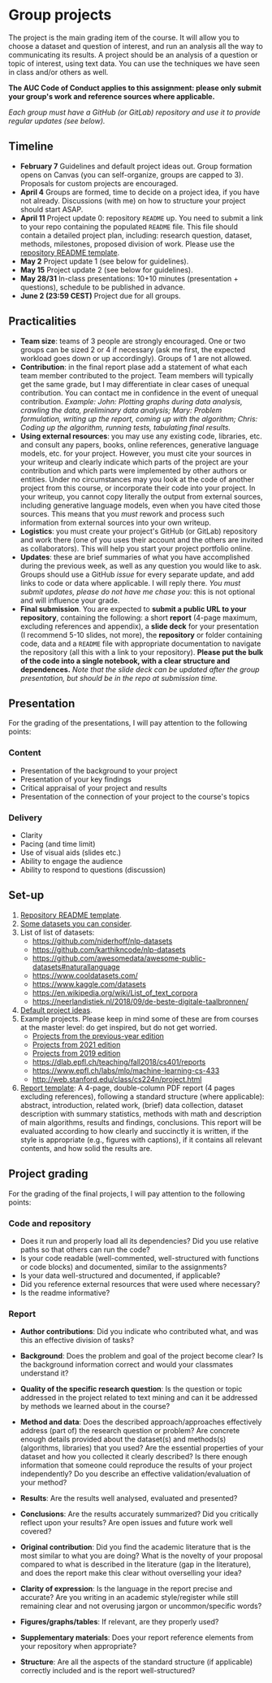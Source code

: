 # Group projects

The project is the main grading item of the course. It will allow you to choose a dataset and question of interest, and run an analysis all the way to communicating its results. A project should be an analysis of a question or topic of interest, using text data. You can use the techniques we have seen in class and/or others as well. 

**The AUC Code of Conduct applies to this assignment: please only submit your group's work and reference sources where applicable.**

*Each group must have a GitHub (or GitLab) repository and use it to provide regular updates (see below).*

## Timeline

* **February 7** Guidelines and default project ideas out. Group formation opens on Canvas (you can self-organize, groups are capped to 3). Proposals for custom projects are encouraged.
* **April 4** Groups are formed, time to decide on a project idea, if you have not already. Discussions (with me) on how to structure your project should start ASAP.
* **April 11** Project update 0: repository `README` up. You need to submit a link to your repo containing the populated `README` file. This file should contain a detailed project plan, including: research question, dataset, methods, milestones, proposed division of work. Please use the [repository README template](README_template.md).
* **May 2** Project update 1 (see below for guidelines).
* **May 15** Project update 2 (see below for guidelines).
* **May 28/31** In-class presentations: 10+10 minutes (presentation + questions), schedule to be published in advance.
* **June 2 (23:59 CEST)** Project due for all groups.

## Practicalities

* **Team size**: teams of 3 people are strongly encouraged. One or two groups can be sized 2 or 4 if necessary (ask me first, the expected workload goes down or up accordingly). Groups of 1 are not allowed.
* **Contribution**: in the final report plase add a statement of what each team member contributed to the project. Team members will typically get the same grade, but I may differentiate in clear cases of unequal contribution. You can contact me in confidence in the event of unequal contribution.
*Example: John: Plotting graphs during data analysis, crawling the data, preliminary data analysis; Mary: Problem formulation, writing up the report, coming up with the algorithm; Chris: Coding up the algorithm, running tests, tabulating final results.*
* **Using external resources**: you may use any existing code, libraries, etc. and consult any papers, books, online references, generative language models, etc. for your project. However, you must cite your sources in your writeup and clearly indicate which parts of the project are your contribution and which parts were implemented by other authors or entities. Under no circumstances may you look at the code of another project from this course, or incorporate their code into your project. In your writeup, you cannot copy literally the output from external sources, including generative language models, even when you have cited those sources. This means that you *must* rework and process such information from external sources into your own writeup.
* **Logistics**: you must create your project's GitHub (or GitLab) repository and work there (one of you uses their account and the others are invited as collaborators). This will help you start your project portfolio online.
* **Updates**: these are brief summaries of what you have accomplished during the previous week, as well as any question you would like to ask. Groups should use a GitHub *issue* for every separate update, and add links to code or data where applicable. I will reply there. *You must submit updates, please do not have me chase you*: this is not optional and will influence your grade.
* **Final submission**. You are expected to **submit a public URL to your repository**, containing the following: a short **report** (4-page maximum, excluding references and appendix), a **slide deck** for your presentation (I recommend 5-10 slides, not more), the **repository** or folder containing code, data and a `README` file with appropriate documentation to navigate the repository (all this with a link to your repository). **Please put the bulk of the code into a single notebook, with a clear structure and dependences.** *Note that the slide deck can be updated after the group presentation, but should be in the repo at submission time.*

## Presentation

For the grading of the presentations, I will pay attention to the following points:

### Content

* Presentation of the background to your project
* Presentation of your key findings
* Critical appraisal of your project and results
* Presentation of the connection of your project to the course's topics

### Delivery

* Clarity
* Pacing (and time limit)
* Use of visual aids (slides etc.)
* Ability to engage the audience
* Ability to respond to questions (discussion)

## Set-up

1. [Repository README template](README_template.md).
2. [Some datasets you can consider](https://docs.google.com/spreadsheets/d/1DxHczqrAxlip1mA51BYSpygUrrNpiB1CaV3eiUC0DBs/edit?usp=sharing).
3. List of list of datasets:
    * https://github.com/niderhoff/nlp-datasets
    * https://github.com/karthikncode/nlp-datasets
    * https://github.com/awesomedata/awesome-public-datasets#naturallanguage
    * https://www.cooldatasets.com/
    * https://www.kaggle.com/datasets
    * https://en.wikipedia.org/wiki/List_of_text_corpora
    * https://neerlandistiek.nl/2018/09/de-beste-digitale-taalbronnen/
4. [Default project ideas](default_project_ideas.md).
5. Example projects. Please keep in mind some of these are from courses at the master level: do get inspired, but do not get worried.
    * [Projects from the previous-year edition](https://github.com/bloemj/AUC_TMCI_2022)
    * [Projects from 2021 edition](https://github.com/Giovanni1085/AUC_TMCI_2021)
    * [Projects from 2019 edition](https://github.com/Giovanni1085/AUC_TMCI_2019)
    * https://dlab.epfl.ch/teaching/fall2018/cs401/reports
    * https://www.epfl.ch/labs/mlo/machine-learning-cs-433
    * http://web.stanford.edu/class/cs224n/project.html
6. [Report template](report/): A 4-page, double-column PDF report (4 pages excluding references), following a standard structure (where applicable): abstract, introduction, related work, (brief) data collection, dataset description with summary statistics, methods with math and description of main algorithms, results and findings, conclusions. This report will be evaluated according to how clearly and succinctly it is written, if the style is appropriate (e.g., figures with captions), if it contains all relevant contents, and how solid the results are.

## Project grading

For the grading of the final projects, I will pay attention to the following points:

### Code and repository
* Does it run and properly load all its dependencies? Did you use relative paths so that others can run the code?
* Is your code readable (well-commented, well-structured with functions or code blocks) and documented, similar to the assignments?
* Is your data well-structured and documented, if applicable?
* Did you reference external resources that were used where necessary?
* Is the readme informative?

### Report

* **Author contributions**: Did you indicate who contributed what, and was this an effective division of tasks?
* **Background**: Does the problem and goal of the project become clear? Is the background information correct and would your classmates understand it?
* **Quality of the specific research question**: Is the question or topic addressed in the project related to text mining and can it be addressed by methods we learned about in the course?
* **Method and data**: Does the described approach/approaches effectively address (part of) the research question or problem? Are concrete enough details provided about the dataset(s) and methods(s) (algorithms, libraries) that you used? Are the essential properties of your dataset and how you collected it clearly described? Is there enough information that someone could reproduce the results of your project independently? Do you describe an effective validation/evaluation of your method?
* **Results**: Are the results well analysed, evaluated and presented?
* **Conclusions**: Are the results accurately summarized? Did you critically reflect upon your results? Are open issues and future work well covered?
* **Original contribution**: Did you find the academic literature that is the most similar to what you are doing? What is the novelty of your proposal compared to what is described in the literature (gap in the literature), and does the report make this clear without overselling your idea?

* **Clarity of expression**: Is the language in the report precise and accurate? Are you writing in an academic style/register while still remaining clear and not overusing jargon or uncommon/specific words?
* **Figures/graphs/tables**: If relevant, are they properly used?
* **Supplementary materials**: Does your report reference elements from your repository when appropriate?
* **Structure**: Are all the aspects of the standard structure (if applicable) correctly included and is the report well-structured?


